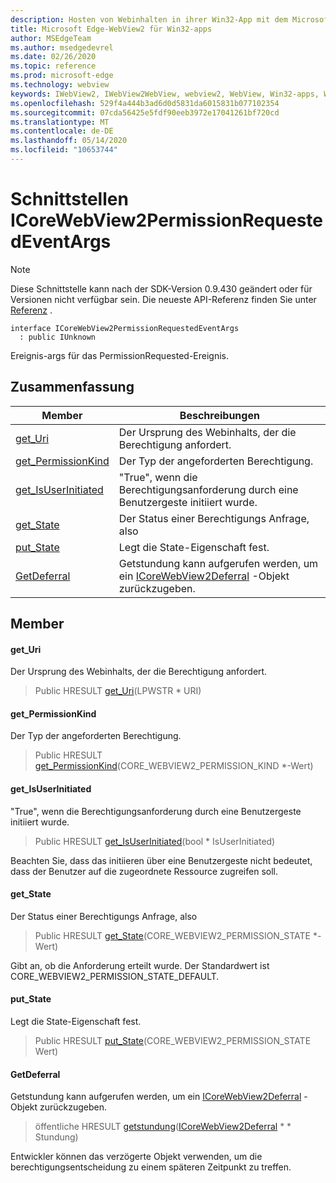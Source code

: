 ```yaml
---
description: Hosten von Webinhalten in ihrer Win32-App mit dem Microsoft Edge WebView2-Steuerelement
title: Microsoft Edge-WebView2 für Win32-apps
author: MSEdgeTeam
ms.author: msedgedevrel
ms.date: 02/26/2020
ms.topic: reference
ms.prod: microsoft-edge
ms.technology: webview
keywords: IWebView2, IWebView2WebView, webview2, WebView, Win32-apps, Win32, Edge, ICoreWebView2, ICoreWebView2Host, Browser-Steuerelement, Edge-HTML
ms.openlocfilehash: 529f4a444b3ad6d0d5831da6015831b077102354
ms.sourcegitcommit: 07cda56425e5fdf90eeb3972e17041261bf720cd
ms.translationtype: MT
ms.contentlocale: de-DE
ms.lasthandoff: 05/14/2020
ms.locfileid: "10653744"
---
```

# Schnittstellen ICoreWebView2PermissionRequestedEventArgs 

> [!NOTE]
> Diese Schnittstelle kann nach der SDK-Version 0.9.430 geändert oder für Versionen nicht verfügbar sein. Die neueste API-Referenz finden Sie unter [Referenz](../../../webview2-api-reference.md) .

```
interface ICoreWebView2PermissionRequestedEventArgs
  : public IUnknown
```

Ereignis-args für das PermissionRequested-Ereignis.

## Zusammenfassung

 Member                        | Beschreibungen
--------------------------------|---------------------------------------------
[get_Uri](#get_uri) | Der Ursprung des Webinhalts, der die Berechtigung anfordert.
[get_PermissionKind](#get_permissionkind) | Der Typ der angeforderten Berechtigung.
[get_IsUserInitiated](#get_isuserinitiated) | "True", wenn die Berechtigungsanforderung durch eine Benutzergeste initiiert wurde.
[get_State](#get_state) | Der Status einer Berechtigungs Anfrage, also
[put_State](#put_state) | Legt die State-Eigenschaft fest.
[GetDeferral](#getdeferral) | Getstundung kann aufgerufen werden, um ein [ICoreWebView2Deferral](ICoreWebView2Deferral.md) -Objekt zurückzugeben.

## Member

#### get_Uri 

Der Ursprung des Webinhalts, der die Berechtigung anfordert.

> Public HRESULT [get_Uri](#get_uri)(LPWSTR * URI)

#### get_PermissionKind 

Der Typ der angeforderten Berechtigung.

> Public HRESULT [get_PermissionKind](#get_permissionkind)(CORE_WEBVIEW2_PERMISSION_KIND *-Wert)

#### get_IsUserInitiated 

"True", wenn die Berechtigungsanforderung durch eine Benutzergeste initiiert wurde.

> Public HRESULT [get_IsUserInitiated](#get_isuserinitiated)(bool * IsUserInitiated)

Beachten Sie, dass das initiieren über eine Benutzergeste nicht bedeutet, dass der Benutzer auf die zugeordnete Ressource zugreifen soll.

#### get_State 

Der Status einer Berechtigungs Anfrage, also

> Public HRESULT [get_State](#get_state)(CORE_WEBVIEW2_PERMISSION_STATE *-Wert)

Gibt an, ob die Anforderung erteilt wurde. Der Standardwert ist CORE_WEBVIEW2_PERMISSION_STATE_DEFAULT.

#### put_State 

Legt die State-Eigenschaft fest.

> Public HRESULT [put_State](#put_state)(CORE_WEBVIEW2_PERMISSION_STATE Wert)

#### GetDeferral 

Getstundung kann aufgerufen werden, um ein [ICoreWebView2Deferral](ICoreWebView2Deferral.md) -Objekt zurückzugeben.

> öffentliche HRESULT [getstundung](#getdeferral)([ICoreWebView2Deferral](ICoreWebView2Deferral.md) * * Stundung)

Entwickler können das verzögerte Objekt verwenden, um die berechtigungsentscheidung zu einem späteren Zeitpunkt zu treffen.

